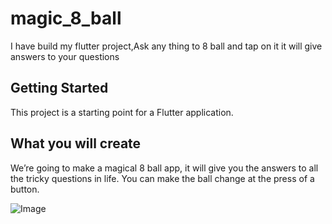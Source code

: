 # magic_8_ball
I have build my flutter project,Ask any thing to 8 ball and tap on it it will give answers to your questions

## Getting Started

This project is a starting point for a Flutter application.

What you will create
---------------------------------------------------------------------
We’re going to make a magical 8 ball app, it will give you the answers to all the tricky questions in life. 
You can make the ball change at the press of a button.

![Image](https://github.com/user-attachments/assets/67f3467a-76ec-4f6a-9578-4dd1c7790cf6)
